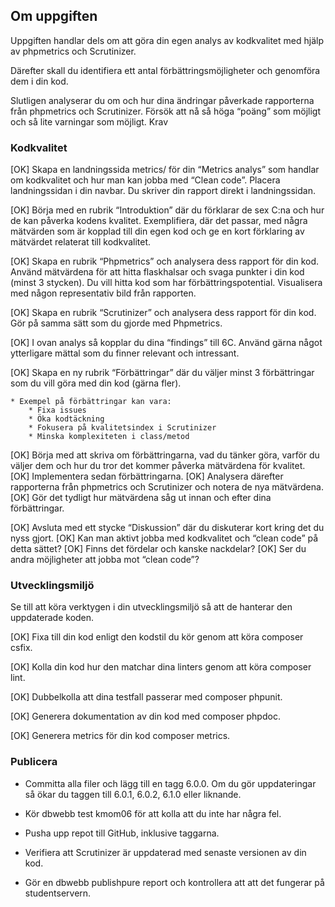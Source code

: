 ## Om uppgiften

Uppgiften handlar dels om att göra din egen analys av kodkvalitet med hjälp av phpmetrics och Scrutinizer.

Därefter skall du identifiera ett antal förbättringsmöjligheter och genomföra dem i din kod.

Slutligen analyserar du om och hur dina ändringar påverkade rapporterna från phpmetrics och Scrutinizer. Försök att nå så höga “poäng” som möjligt och så lite varningar som möjligt.
Krav

### Kodkvalitet

[OK] Skapa en landningssida metrics/ för din “Metrics analys” som handlar om kodkvalitet och hur man kan jobba med “Clean code”. Placera landningssidan i din navbar. Du skriver din rapport direkt i landningssidan.

[OK] Börja med en rubrik “Introduktion” där du förklarar de sex C:na och hur de kan påverka kodens kvalitet. Exemplifiera, där det passar, med några mätvärden som är kopplad till din egen kod och ge en kort förklaring av mätvärdet relaterat till kodkvalitet.

[OK] Skapa en rubrik “Phpmetrics” och analysera dess rapport för din kod. Använd mätvärdena för att hitta flaskhalsar och svaga punkter i din kod (minst 3 stycken). Du vill hitta kod som har förbättringspotential. Visualisera med någon representativ bild från rapporten.

[OK] Skapa en rubrik “Scrutinizer” och analysera dess rapport för din kod. Gör på samma sätt som du gjorde med Phpmetrics.

[OK] I ovan analys så kopplar du dina “findings” till 6C. Använd gärna något ytterligare mättal som du finner relevant och intressant.

[OK] Skapa en ny rubrik “Förbättringar” där du väljer minst 3 förbättringar som du vill göra med din kod (gärna fler).

    * Exempel på förbättringar kan vara:
        * Fixa issues
        * Öka kodtäckning
        * Fokusera på kvalitetsindex i Scrutinizer
        * Minska komplexiteten i class/metod

[OK] Börja med att skriva om förbättringarna, vad du tänker göra, varför du väljer dem och hur du tror det kommer påverka mätvärdena för kvalitet.
[OK] Implementera sedan förbättringarna.
[OK] Analysera därefter rapporterna från phpmetrics och Scrutinizer och notera de nya mätvärdena.
[OK] Gör det tydligt hur mätvärdena såg ut innan och efter dina förbättringar.

[OK] Avsluta med ett stycke “Diskussion” där du diskuterar kort kring det du nyss gjort.
    [OK] Kan man aktivt jobba med kodkvalitet och “clean code” på detta sättet?
    [OK] Finns det fördelar och kanske nackdelar?
    [OK] Ser du andra möjligheter att jobba mot “clean code”?


### Utvecklingsmiljö

Se till att köra verktygen i din utvecklingsmiljö så att de hanterar den uppdaterade koden.

[OK] Fixa till din kod enligt den kodstil du kör genom att köra composer csfix.

[OK] Kolla din kod hur den matchar dina linters genom att köra composer lint.

[OK] Dubbelkolla att dina testfall passerar med composer phpunit.

[OK] Generera dokumentation av din kod med composer phpdoc.

[OK] Generera metrics för din kod composer metrics.

### Publicera

* Committa alla filer och lägg till en tagg 6.0.0. Om du gör uppdateringar så ökar du taggen till 6.0.1, 6.0.2, 6.1.0 eller liknande.

* Kör dbwebb test kmom06 för att kolla att du inte har några fel.

* Pusha upp repot till GitHub, inklusive taggarna.

* Verifiera att Scrutinizer är uppdaterad med senaste versionen av din kod.

* Gör en dbwebb publishpure report och kontrollera att att det fungerar på studentservern.
